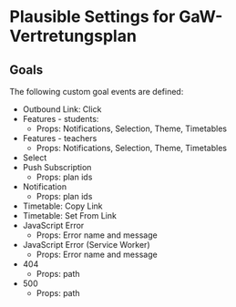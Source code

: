 # Plausible Settings for GaW-Vertretungsplan

## Goals
The following custom goal events are defined:
 * Outbound Link: Click
 * Features - students:
   - Props: Notifications, Selection, Theme, Timetables
 * Features - teachers
   - Props: Notifications, Selection, Theme, Timetables 
 * Select
 * Push Subscription
   - Props: plan ids
 * Notification
   - Props: plan ids
 * Timetable: Copy Link
 * Timetable: Set From Link
 * JavaScript Error
   - Props: Error name and message
 * JavaScript Error (Service Worker)
   - Props: Error name and message
 * 404
   - Props: path
 * 500
   - Props: path
